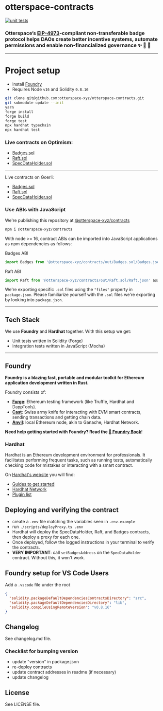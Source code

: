 # otterspace-contracts

[![unit tests](https://github.com/otterspace-xyz/otterspace-contracts/actions/workflows/main.yml/badge.svg)](https://github.com/otterspace-xyz/otterspace-contracts/actions/workflows/main.yml)

### Otterspace’s [EIP-4973](https://github.com/ethereum/EIPs/pull/4973)-compliant non-transferable badge protocol helps DAOs create better incentive systems, automate permissions and enable non-financialized governance ✨ 🦦 🚀

---

# Project setup

- Install [Foundry](https://book.getfoundry.sh/getting-started/installation.html)
- Requires Node `v16` and Solidity `0.8.16`

```bash
git clone git@github.com:otterspace-xyz/otterspace-contracts.git
git submodule update --init
yarn
forge install
forge build
forge test
npx hardhat typechain
npx hardhat test
```

### Live contracts on Optimism:

- [Badges.sol](https://optimistic.etherscan.io/address/0x7F9279B24D1c36Fa3E517041fdb4E8788dc63D25)
- [Raft.sol](https://optimistic.etherscan.io/address/0xa6773847d3D2c8012C9cF62818b320eE278Ff722)
- [SpecDataHolder.sol](https://optimistic.etherscan.io/address/0xEE0c743A3E50133B63eDFcc0006aA331Adf1e4BC)

---

Live contracts on Goerli:

- [Badges.sol](https://goerli.etherscan.io/address/0xa6773847d3D2c8012C9cF62818b320eE278Ff722)
- [Raft.sol](https://goerli.etherscan.io/address/0xBb8997048e5F0bFe6C9D6BEe63Ede53BD0236Bb2)
- [SpecDataHolder.sol](https://goerli.etherscan.io/address/0x7F9279B24D1c36Fa3E517041fdb4E8788dc63D25)

### Use ABIs with JavaScript

We're publishing this repository at [@otterspace-xyz/contracts](https://www.npmjs.com/package/@otterspace-xyz/contracts)

```bash
npm i @otterspace-xyz/contracts
```

With node >= 16, contract ABIs can be imported into JavaScript applications as npm dependencies as follows:

Badges ABI

```js
import Badges from '@otterspace-xyz/contracts/out/Badges.sol/Badges.json' assert { type: 'json' }
```

Raft ABI

```js
import Raft from '@otterspace-xyz/contracts/out/Raft.sol/Raft.json' assert { type: 'json' }
```

We're exporting specific `.sol` files using the `"files"` property in
`package.json`. Please familiarize yourself with the `.sol` files we're
exporting by looking into `package.json`.

---

## Tech Stack

We use **Foundry** and **Hardhat** together. With this setup we get:

- Unit tests written in Solidity (Forge)
- Integration tests written in JavaScript (Mocha)

---

## Foundry

**Foundry is a blazing fast, portable and modular toolkit for Ethereum application development written in Rust.**

Foundry consists of:

- [**Forge**](https://book.getfoundry.sh/forge/): Ethereum testing framework (like Truffle, Hardhat and DappTools).
- [**Cast**](https://book.getfoundry.sh/cast/): Swiss army knife for interacting with EVM smart contracts, sending transactions and getting chain data.
- [**Anvil**](https://book.getfoundry.sh/anvil/): local Ethereum node, akin to Ganache, Hardhat Network.

**Need help getting started with Foundry? Read the [📖 Foundry Book](https://book.getfoundry.sh/)!**

### Hardhat

Hardhat is an Ethereum development environment for professionals. It facilitates performing frequent tasks, such as running tests, automatically checking code for mistakes or interacting with a smart contract.

On [Hardhat's website](https://hardhat.org) you will find:

- [Guides to get started](https://hardhat.org/getting-started/)
- [Hardhat Network](https://hardhat.org/hardhat-network/)
- [Plugin list](https://hardhat.org/plugins/)

## Deploying and verifying the contract

- create a `.env` file matching the variables seen in `.env.example`
- run `./scripts/deployProxy.ts .env`
- Hardhat will deploy the SpecDataHolder, Raft, and Badges contracts, then deploy a proxy for each one.
- Once deployed, follow the logged instructions in your terminal to verify the contracts.
- **VERY IMPORTANT**: call `setBadgesAddress` on the `SpecDataHolder` contract. Without this, it won't work.

## Foundry setup for VS Code Users

Add a `.vscode` file under the root

```json
{
  "solidity.packageDefaultDependenciesContractsDirectory": "src",
  "solidity.packageDefaultDependenciesDirectory": "lib",
  "solidity.compileUsingRemoteVersion": "v0.8.16"
}
```

## Changelog

See changelog.md file.

### Checklist for bumping version

- update "version" in package.json
- re-deploy contracts
- update contract addresses in readme (if necessary)
- update changelog

## License

See LICENSE file.
